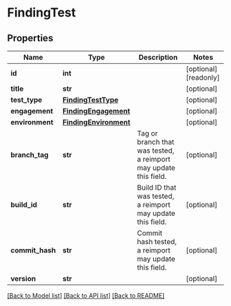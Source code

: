 # FindingTest

## Properties
Name | Type | Description | Notes
------------ | ------------- | ------------- | -------------
**id** | **int** |  | [optional] [readonly] 
**title** | **str** |  | [optional] 
**test_type** | [**FindingTestType**](FindingTestType.md) |  | [optional] 
**engagement** | [**FindingEngagement**](FindingEngagement.md) |  | [optional] 
**environment** | [**FindingEnvironment**](FindingEnvironment.md) |  | [optional] 
**branch_tag** | **str** | Tag or branch that was tested, a reimport may update this field. | [optional] 
**build_id** | **str** | Build ID that was tested, a reimport may update this field. | [optional] 
**commit_hash** | **str** | Commit hash tested, a reimport may update this field. | [optional] 
**version** | **str** |  | [optional] 

[[Back to Model list]](../README.md#documentation-for-models) [[Back to API list]](../README.md#documentation-for-api-endpoints) [[Back to README]](../README.md)


